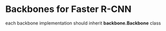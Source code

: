 # Backbones for Faster R-CNN

each backbone implementation should inherit **backbone.Backbone** class